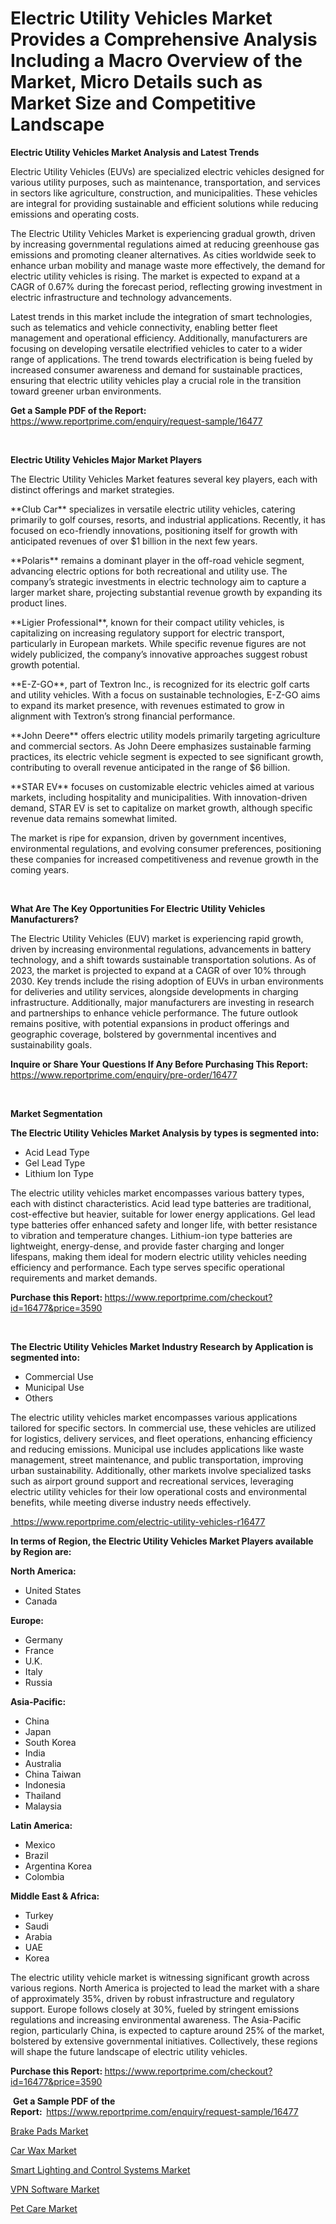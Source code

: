 <p><h1>Electric Utility Vehicles Market Provides a Comprehensive Analysis Including a Macro Overview of the Market, Micro Details such as Market Size and Competitive Landscape</h1></p><p><strong>Electric Utility Vehicles Market Analysis and Latest Trends</strong></p>
<p><p>Electric Utility Vehicles (EUVs) are specialized electric vehicles designed for various utility purposes, such as maintenance, transportation, and services in sectors like agriculture, construction, and municipalities. These vehicles are integral for providing sustainable and efficient solutions while reducing emissions and operating costs.</p><p>The Electric Utility Vehicles Market is experiencing gradual growth, driven by increasing governmental regulations aimed at reducing greenhouse gas emissions and promoting cleaner alternatives. As cities worldwide seek to enhance urban mobility and manage waste more effectively, the demand for electric utility vehicles is rising. The market is expected to expand at a CAGR of 0.67% during the forecast period, reflecting growing investment in electric infrastructure and technology advancements.</p><p>Latest trends in this market include the integration of smart technologies, such as telematics and vehicle connectivity, enabling better fleet management and operational efficiency. Additionally, manufacturers are focusing on developing versatile electrified vehicles to cater to a wider range of applications. The trend towards electrification is being fueled by increased consumer awareness and demand for sustainable practices, ensuring that electric utility vehicles play a crucial role in the transition toward greener urban environments.</p></p>
<p><strong>Get a Sample PDF of the Report:&nbsp;</strong> <a href="https://www.reportprime.com/enquiry/request-sample/16477?utm_campaign=28&utm_medium=2&utm_source=Github&utm_content=ia&utm_term=23112024&utm_id=electric-utility-vehicles">https://www.reportprime.com/enquiry/request-sample/16477</a></p>
<p>&nbsp;</p>
<p><strong>Electric Utility Vehicles Major Market Players</strong></p>
<p><p>The Electric Utility Vehicles Market features several key players, each with distinct offerings and market strategies. </p><p>**Club Car** specializes in versatile electric utility vehicles, catering primarily to golf courses, resorts, and industrial applications. Recently, it has focused on eco-friendly innovations, positioning itself for growth with anticipated revenues of over $1 billion in the next few years. </p><p>**Polaris** remains a dominant player in the off-road vehicle segment, advancing electric options for both recreational and utility use. The company’s strategic investments in electric technology aim to capture a larger market share, projecting substantial revenue growth by expanding its product lines.</p><p>**Ligier Professional**, known for their compact utility vehicles, is capitalizing on increasing regulatory support for electric transport, particularly in European markets. While specific revenue figures are not widely publicized, the company’s innovative approaches suggest robust growth potential.</p><p>**E-Z-GO**, part of Textron Inc., is recognized for its electric golf carts and utility vehicles. With a focus on sustainable technologies, E-Z-GO aims to expand its market presence, with revenues estimated to grow in alignment with Textron’s strong financial performance.</p><p>**John Deere** offers electric utility models primarily targeting agriculture and commercial sectors. As John Deere emphasizes sustainable farming practices, its electric vehicle segment is expected to see significant growth, contributing to overall revenue anticipated in the range of $6 billion.</p><p>**STAR EV** focuses on customizable electric vehicles aimed at various markets, including hospitality and municipalities. With innovation-driven demand, STAR EV is set to capitalize on market growth, although specific revenue data remains somewhat limited.</p><p>The market is ripe for expansion, driven by government incentives, environmental regulations, and evolving consumer preferences, positioning these companies for increased competitiveness and revenue growth in the coming years.</p></p>
<p>&nbsp;</p>
<p><strong>What Are The Key Opportunities For Electric Utility Vehicles Manufacturers?</strong></p>
<p><p>The Electric Utility Vehicles (EUV) market is experiencing rapid growth, driven by increasing environmental regulations, advancements in battery technology, and a shift towards sustainable transportation solutions. As of 2023, the market is projected to expand at a CAGR of over 10% through 2030. Key trends include the rising adoption of EUVs in urban environments for deliveries and utility services, alongside developments in charging infrastructure. Additionally, major manufacturers are investing in research and partnerships to enhance vehicle performance. The future outlook remains positive, with potential expansions in product offerings and geographic coverage, bolstered by governmental incentives and sustainability goals.</p></p>
<p><strong>Inquire or Share Your Questions If Any Before Purchasing This Report:</strong> <a href="https://www.reportprime.com/enquiry/pre-order/16477?utm_campaign=28&utm_medium=2&utm_source=Github&utm_content=ia&utm_term=23112024&utm_id=electric-utility-vehicles">https://www.reportprime.com/enquiry/pre-order/16477</a></p>
<p>&nbsp;</p>
<p><strong>Market Segmentation</strong></p>
<p><strong>The Electric Utility Vehicles Market Analysis by types is segmented into:</strong></p>
<p><ul><li>Acid Lead Type</li><li>Gel Lead Type</li><li>Lithium Ion Type</li></ul></p>
<p><p>The electric utility vehicles market encompasses various battery types, each with distinct characteristics. Acid lead type batteries are traditional, cost-effective but heavier, suitable for lower energy applications. Gel lead type batteries offer enhanced safety and longer life, with better resistance to vibration and temperature changes. Lithium-ion type batteries are lightweight, energy-dense, and provide faster charging and longer lifespans, making them ideal for modern electric utility vehicles needing efficiency and performance. Each type serves specific operational requirements and market demands.</p></p>
<p><strong>Purchase this Report:&nbsp;</strong><a href="https://www.reportprime.com/checkout?id=16477&price=3590&utm_campaign=28&utm_medium=2&utm_source=Github&utm_content=ia&utm_term=23112024&utm_id=electric-utility-vehicles">https://www.reportprime.com/checkout?id=16477&price=3590</a></p>
<p>&nbsp;</p>
<p><strong>The Electric Utility Vehicles Market Industry Research by Application is segmented into:</strong></p>
<p><ul><li>Commercial Use</li><li>Municipal Use</li><li>Others</li></ul></p>
<p><p>The electric utility vehicles market encompasses various applications tailored for specific sectors. In commercial use, these vehicles are utilized for logistics, delivery services, and fleet operations, enhancing efficiency and reducing emissions. Municipal use includes applications like waste management, street maintenance, and public transportation, improving urban sustainability. Additionally, other markets involve specialized tasks such as airport ground support and recreational services, leveraging electric utility vehicles for their low operational costs and environmental benefits, while meeting diverse industry needs effectively.</p></p>
<p><a href="https://www.reportprime.com/electric-utility-vehicles-r16477?utm_campaign=28&utm_medium=2&utm_source=Github&utm_content=ia&utm_term=23112024&utm_id=electric-utility-vehicles">&nbsp;https://www.reportprime.com/electric-utility-vehicles-r16477</a></p>
<p><strong>In terms of Region, the Electric Utility Vehicles Market Players available by Region are:</strong></p>
<p>
    <p> <strong> North America: </strong>
        <ul>
            <li>United States</li>
            <li>Canada</li>
        </ul>
        </p> 
    <p> <strong> Europe: </strong>
        <ul>
            <li>Germany</li>
            <li>France</li>
            <li>U.K.</li>
            <li>Italy</li>
            <li>Russia</li>
        </ul>
        </p> 
    <p> <strong> Asia-Pacific: </strong>
        <ul>
            <li>China</li>
            <li>Japan</li>
            <li>South Korea</li>
            <li>India</li>
            <li>Australia</li>
            <li>China Taiwan</li>
            <li>Indonesia</li>
            <li>Thailand</li>
            <li>Malaysia</li>
        </ul>
        </p> 
    <p> <strong> Latin America: </strong>
        <ul>
            <li>Mexico</li>
            <li>Brazil</li>
            <li>Argentina Korea</li>
            <li>Colombia</li>
        </ul>
        </p> 
    <p> <strong> Middle East & Africa: </strong>
        <ul>
            <li>Turkey</li>
            <li>Saudi</li>
            <li>Arabia</li>
            <li>UAE</li>
            <li>Korea</li>
        </ul>
    </p>
    </p>
<p><p>The electric utility vehicle market is witnessing significant growth across various regions. North America is projected to lead the market with a share of approximately 35%, driven by robust infrastructure and regulatory support. Europe follows closely at 30%, fueled by stringent emissions regulations and increasing environmental awareness. The Asia-Pacific region, particularly China, is expected to capture around 25% of the market, bolstered by extensive governmental initiatives. Collectively, these regions will shape the future landscape of electric utility vehicles.</p></p>
<p><strong>Purchase this Report: </strong><a href="https://www.reportprime.com/checkout?id=16477&price=3590&utm_campaign=28&utm_medium=2&utm_source=Github&utm_content=ia&utm_term=23112024&utm_id=electric-utility-vehicles">https://www.reportprime.com/checkout?id=16477&price=3590</a></p>
<p>&nbsp;<strong>Get a Sample PDF of the Report:&nbsp;&nbsp;</strong><a href="https://www.reportprime.com/enquiry/request-sample/16477?utm_campaign=28&utm_medium=2&utm_source=Github&utm_content=ia&utm_term=23112024&utm_id=electric-utility-vehicles">https://www.reportprime.com/enquiry/request-sample/16477</a></p>
<p><strong></strong></p>
<p><p><a href="https://github.com/indrystar/Market-Research-Report-List-5/blob/main/brake-pads-market.md?utm_campaign=28&utm_medium=2&utm_source=Github&utm_content=ia&utm_term=23112024&utm_id=electric-utility-vehicles">Brake Pads Market</a></p><p><a href="https://github.com/BellAuer/Market-Research-Report-List-1/blob/main/car-wax-market.md?utm_campaign=28&utm_medium=2&utm_source=Github&utm_content=ia&utm_term=23112024&utm_id=electric-utility-vehicles">Car Wax Market</a></p><p><a href="https://www.linkedin.com/pulse/smart-lighting-control-systems-market-research-2024-2031-2kabf?utm_campaign=28&utm_medium=2&utm_source=Github&utm_content=ia&utm_term=23112024&utm_id=electric-utility-vehicles">Smart Lighting and Control Systems Market</a></p><p><a href="https://issuu.com/reportprime-2/docs/vpn-software-market-size-2030.pptx_5383812ba3c8da?utm_campaign=28&utm_medium=2&utm_source=Github&utm_content=ia&utm_term=23112024&utm_id=electric-utility-vehicles">VPN Software Market</a></p><p><a href="https://issuu.com/reportprime-2/docs/pet-care-market-size-2030.pptx_3f5b531d2025bf?utm_campaign=28&utm_medium=2&utm_source=Github&utm_content=ia&utm_term=23112024&utm_id=electric-utility-vehicles">Pet Care Market</a></p></p>